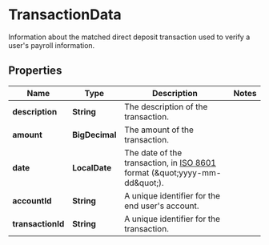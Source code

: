 

# TransactionData

Information about the matched direct deposit transaction used to verify a user's payroll information.

## Properties

| Name | Type | Description | Notes |
|------------ | ------------- | ------------- | -------------|
|**description** | **String** | The description of the transaction. |  |
|**amount** | **BigDecimal** | The amount of the transaction. |  |
|**date** | **LocalDate** | The date of the transaction, in [ISO 8601](https://wikipedia.org/wiki/ISO_8601) format (\&quot;yyyy-mm-dd\&quot;). |  |
|**accountId** | **String** | A unique identifier for the end user&#39;s account. |  |
|**transactionId** | **String** | A unique identifier for the transaction. |  |



